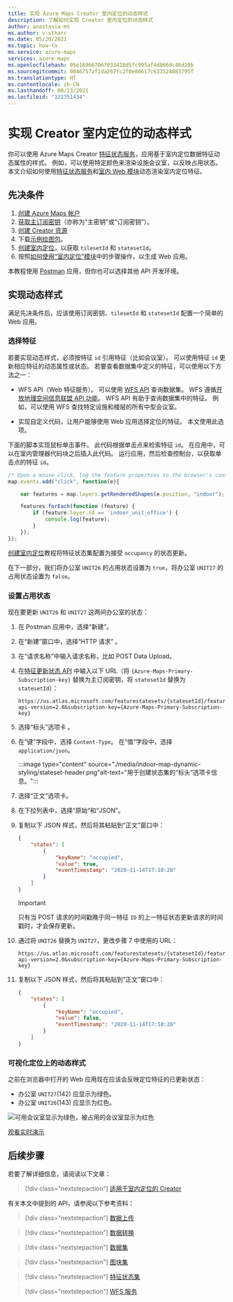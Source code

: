 ```yaml
---
title: 实现 Azure Maps Creator 室内定位的动态样式
description: 了解如何实现 Creator 室内定位的动态样式
author: anastasia-ms
ms.author: v-stharr
ms.date: 05/20/2021
ms.topic: how-to
ms.service: azure-maps
services: azure-maps
ms.openlocfilehash: 05e169667067033428d5fc995af4d866dc46d20b
ms.sourcegitcommit: 0046757af1da267fc2f0e88617c633524883795f
ms.translationtype: HT
ms.contentlocale: zh-CN
ms.lasthandoff: 08/13/2021
ms.locfileid: "121751434"
---
```

# <a name="implement-dynamic-styling-for-creator-indoor-maps"></a>实现 Creator 室内定位的动态样式

你可以使用 Azure Maps Creator [特征状态服务](/rest/api/maps/v2/feature-state)，应用基于室内定位数据特征动态属性的样式。  例如，可以使用特定颜色来渲染设施会议室，以反映占用状态。 本文介绍如何使用[特征状态服务](/rest/api/maps/v2/feature-state)和[室内 Web 模块](how-to-use-indoor-module.md)动态渲染室内定位特征。

## <a name="prerequisites"></a>先决条件

1. [创建 Azure Maps 帐户](quick-demo-map-app.md#create-an-azure-maps-account)
2. [获取主订阅密钥](quick-demo-map-app.md#get-the-primary-key-for-your-account)（亦称为“主密钥”或“订阅密钥”）。
3. [创建 Creator 资源](how-to-manage-creator.md)
4. 下载[示例绘图包](https://github.com/Azure-Samples/am-creator-indoor-data-examples)。
5. [创建室内定位](tutorial-creator-indoor-maps.md)，以获取 `tilesetId` 和 `statesetId`。
6. 按照[如何使用“室内定位”模块](how-to-use-indoor-module.md)中的步骤操作，以生成 Web 应用。

本教程使用 [Postman](https://www.postman.com/) 应用，但你也可以选择其他 API 开发环境。

## <a name="implement-dynamic-styling"></a>实现动态样式

满足先决条件后，应该使用订阅密钥、`tilesetId` 和 `statesetId` 配置一个简单的 Web 应用。

### <a name="select-features"></a>选择特征

若要实现动态样式，必须按特征 `id` 引用特征（比如会议室）。 可以使用特征 `id` 更新相应特征的动态属性或状态。 若要查看数据集中定义的特征，可以使用以下方法之一：

* WFS API（Web 特征服务）。 可以使用 [WFS API](/rest/api/maps/v2/wfs) 查询数据集。 WFS 遵循[开放地理空间信息联盟 API 功能](http://docs.opengeospatial.org/DRAFTS/17-069r1.html)。 WFS API 有助于查询数据集中的特征。 例如，可以使用 WFS 查找特定设施和楼层的所有中型会议室。

* 实现自定义代码，让用户能够使用 Web 应用选择定位的特征。 本文使用此选项。  

下面的脚本实现鼠标单击事件。 此代码根据单击点来检索特征 `id`。 在应用中，可以在室内管理器代码块之后插入此代码。 运行应用，然后检查控制台，以获取单击点的特征 `id`。

```javascript
/* Upon a mouse click, log the feature properties to the browser's console. */
map.events.add("click", function(e){

    var features = map.layers.getRenderedShapes(e.position, "indoor");

    features.forEach(function (feature) {
        if (feature.layer.id == 'indoor_unit_office') {
            console.log(feature);
        }
    });
});
```

[创建室内定位](tutorial-creator-indoor-maps.md)教程将特征状态集配置为接受 `occupancy` 的状态更新。

在下一部分，我们将办公室 `UNIT26` 的占用状态设置为 `true`，将办公室 `UNIT27` 的占用状态设置为 `false`。

### <a name="set-occupancy-status"></a>设置占用状态

 现在要更新 `UNIT26` 和 `UNIT27` 这两间办公室的状态：

1. 在 Postman 应用中，选择“新建”。

2. 在“新建”窗口中，选择“HTTP 请求” 。

3. 在“请求名称”中输入请求名称，比如 POST Data Upload。

4. 在[特征更新状态 API](/rest/api/maps/v2/feature-state/update-states) 中输入以下 URL（将 `{Azure-Maps-Primary-Subscription-key}` 替换为主订阅密钥，将 `statesetId` 替换为 `statesetId`）：

    ```http
    https://us.atlas.microsoft.com/featurestatesets/{statesetId}/featureStates/UNIT26?api-version=2.0&subscription-key={Azure-Maps-Primary-Subscription-key}
    ```

5. 选择“标头”选项卡  。

6. 在“键”字段中，选择 `Content-Type`。 在“值”字段中，选择 `application/json`。

     :::image type="content" source="./media/indoor-map-dynamic-styling/stateset-header.png"alt-text="用于创建状态集的“标头”选项卡信息。":::

7. 选择“正文”选项卡。

8. 在下拉列表中，选择“原始”和“JSON”。

9. 复制以下 JSON 样式，然后将其粘贴到“正文”窗口中：

    ```json
    {
        "states": [
            {
                "keyName": "occupied",
                "value": true,
                "eventTimestamp": "2020-11-14T17:10:20"
            }
        ]
    }
    ```

    >[!IMPORTANT]
    >只有当 POST 请求的时间戳晚于同一特征 `ID` 的上一特征状态更新请求的时间戳时，才会保存更新。

10. 通过将 `UNIT26` 替换为 `UNIT27`，更改步骤 7 中使用的 URL：

    ```http
    https://us.atlas.microsoft.com/featurestatesets/{statesetId}/featureStates/UNIT27?api-version=2.0&subscription-key={Azure-Maps-Primary-Subscription-key}
    ```

11. 复制以下 JSON 样式，然后将其粘贴到“正文”窗口中：

    ``` json
    {
        "states": [
            {
                "keyName": "occupied",
                "value": false,
                "eventTimestamp": "2020-11-14T17:10:20"
            }
        ]
    }
    ```

### <a name="visualize-dynamic-styles-on-a-map"></a>可视化定位上的动态样式

之前在浏览器中打开的 Web 应用现在应该会反映定位特征的已更新状态：
- 办公室 `UNIT27`(142) 应显示为绿色。
- 办公室 `UNIT26`(143) 应显示为红色。

![可用会议室显示为绿色，被占用的会议室显示为红色](./media/indoor-map-dynamic-styling/room-state.png)

[观看实时演示](https://azuremapscodesamples.azurewebsites.net/?sample=Creator%20indoor%20maps)

## <a name="next-steps"></a>后续步骤

若要了解详细信息，请阅读以下文章：

> [!div class="nextstepaction"]
> [适用于室内定位的 Creator](creator-indoor-maps.md)

有关本文中提到的 API，请参阅以下参考资料：

> [!div class="nextstepaction"]
> [数据上传](creator-indoor-maps.md#upload-a-drawing-package)

> [!div class="nextstepaction"]
> [数据转换](creator-indoor-maps.md#convert-a-drawing-package)

> [!div class="nextstepaction"]
> [数据集](creator-indoor-maps.md#datasets)

> [!div class="nextstepaction"]
> [图块集](creator-indoor-maps.md#tilesets)

> [!div class="nextstepaction"]
> [特征状态集](creator-indoor-maps.md#feature-statesets)

> [!div class="nextstepaction"]
> [WFS 服务](creator-indoor-maps.md#web-feature-service-api)

